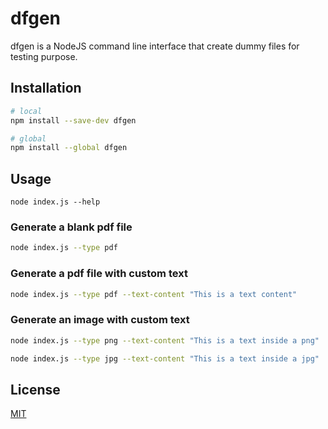 # dfgen

dfgen is a NodeJS command line interface that create dummy files for testing purpose.

## Installation

```bash
# local
npm install --save-dev dfgen

# global
npm install --global dfgen
```

## Usage

```
node index.js --help
```

### Generate a blank pdf file
```bash
node index.js --type pdf 
```

### Generate a pdf file with custom text

```bash
node index.js --type pdf --text-content "This is a text content"
```

### Generate an image with custom text

```bash
node index.js --type png --text-content "This is a text inside a png"

node index.js --type jpg --text-content "This is a text inside a jpg"
```


## License

[MIT](https://choosealicense.com/licenses/mit/)